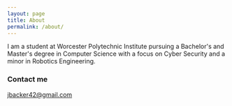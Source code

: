 ```yaml
---
layout: page
title: About
permalink: /about/
---
```


I am a student at Worcester Polytechnic Institute pursuing a Bachelor's and Master's degree in Computer Science with a focus on Cyber Security and a minor in Robotics Engineering.

### Contact me

[jbacker42@gmail.com](mailto:jbacker42@gmail.com)